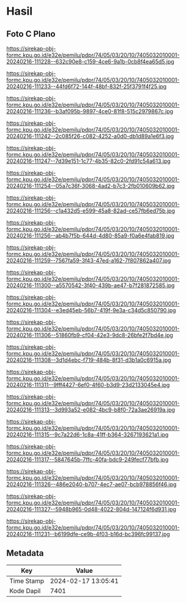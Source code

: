 # Hasil

## Foto C Plano

https://sirekap-obj-formc.kpu.go.id/e32e/pemilu/pdpr/74/05/03/20/10/7405032010001-20240216-111228--632c90e8-c159-4ce6-9a1b-0cb8f4ea65d5.jpg

https://sirekap-obj-formc.kpu.go.id/e32e/pemilu/pdpr/74/05/03/20/10/7405032010001-20240216-111233--44fd6f72-144f-48bf-832f-25f3791f4f25.jpg

https://sirekap-obj-formc.kpu.go.id/e32e/pemilu/pdpr/74/05/03/20/10/7405032010001-20240216-111236--b3af095b-9897-4ce0-81f8-515c2979867c.jpg

https://sirekap-obj-formc.kpu.go.id/e32e/pemilu/pdpr/74/05/03/20/10/7405032010001-20240216-111242--2c085f26-c082-4252-a0d0-db1d89a1e6f3.jpg

https://sirekap-obj-formc.kpu.go.id/e32e/pemilu/pdpr/74/05/03/20/10/7405032010001-20240216-111247--7d39e151-1c77-4b35-82c0-2fd91c54a613.jpg

https://sirekap-obj-formc.kpu.go.id/e32e/pemilu/pdpr/74/05/03/20/10/7405032010001-20240216-111254--05a7c36f-3068-4ad2-b7c3-2fb010609b62.jpg

https://sirekap-obj-formc.kpu.go.id/e32e/pemilu/pdpr/74/05/03/20/10/7405032010001-20240216-111256--c1a432d5-e599-45a8-82ad-ce57fb6ed75b.jpg

https://sirekap-obj-formc.kpu.go.id/e32e/pemilu/pdpr/74/05/03/20/10/7405032010001-20240216-111256--ab4b7f5b-644d-4d80-85a9-f0a6e4fab819.jpg

https://sirekap-obj-formc.kpu.go.id/e32e/pemilu/pdpr/74/05/03/20/10/7405032010001-20240216-111259--7567fa59-3f43-47ed-a162-7f807862a407.jpg

https://sirekap-obj-formc.kpu.go.id/e32e/pemilu/pdpr/74/05/03/20/10/7405032010001-20240216-111300--a5570542-3f40-439b-ae47-b7f281872585.jpg

https://sirekap-obj-formc.kpu.go.id/e32e/pemilu/pdpr/74/05/03/20/10/7405032010001-20240216-111304--e3ed45eb-56b7-419f-9e3a-c34d5c850790.jpg

https://sirekap-obj-formc.kpu.go.id/e32e/pemilu/pdpr/74/05/03/20/10/7405032010001-20240216-111306--51860fb9-cf04-42e3-9dc8-26bfe2f7bd4e.jpg

https://sirekap-obj-formc.kpu.go.id/e32e/pemilu/pdpr/74/05/03/20/10/7405032010001-20240216-111308--3d1d4ebc-f719-484b-8f31-d3b1a0c6915a.jpg

https://sirekap-obj-formc.kpu.go.id/e32e/pemilu/pdpr/74/05/03/20/10/7405032010001-20240216-111311--9fff4427-6ef0-4f60-b3d9-23d2133045e4.jpg

https://sirekap-obj-formc.kpu.go.id/e32e/pemilu/pdpr/74/05/03/20/10/7405032010001-20240216-111313--3d993a52-e082-4bc9-b8f0-72a3ae26919a.jpg

https://sirekap-obj-formc.kpu.go.id/e32e/pemilu/pdpr/74/05/03/20/10/7405032010001-20240216-111315--9c7a22d6-1c8a-41ff-b364-3267193621a1.jpg

https://sirekap-obj-formc.kpu.go.id/e32e/pemilu/pdpr/74/05/03/20/10/7405032010001-20240216-111317--5847645b-7ffc-40fa-bdc9-249fecf77bfb.jpg

https://sirekap-obj-formc.kpu.go.id/e32e/pemilu/pdpr/74/05/03/20/10/7405032010001-20240216-111326--486e2040-b707-4ec7-ae07-bcb978856f46.jpg

https://sirekap-obj-formc.kpu.go.id/e32e/pemilu/pdpr/74/05/03/20/10/7405032010001-20240216-111327--5948b965-0d48-4022-804d-147124f6d931.jpg

https://sirekap-obj-formc.kpu.go.id/e32e/pemilu/pdpr/74/05/03/20/10/7405032010001-20240216-111231--b6199dfe-ce9b-4f03-b16d-bc396fc99137.jpg


## Metadata

| Key        | Value               |
| ---------- | ------------------- |
| Time Stamp | 2024-02-17 13:05:41 |
| Kode Dapil | 7401                |



